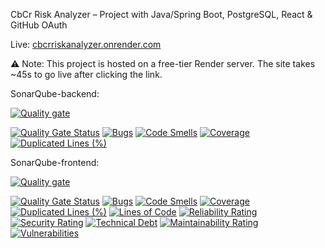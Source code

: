 CbCr Risk Analyzer – Project with Java/Spring Boot, PostgreSQL, React & GitHub OAuth

Live: [cbcrriskanalyzer.onrender.com](https://cbcrriskanalyzer.onrender.com)

⚠️ Note: This project is hosted on a free-tier Render server. The site takes ~45s to go live after clicking the link.

SonarQube-backend:

[![Quality gate](https://sonarcloud.io/api/project_badges/quality_gate?project=ropold_CbCRRiskAnalyzer-backend)](https://sonarcloud.io/summary/new_code?id=ropold_CbCRRiskAnalyzer-backend)

[![Quality Gate Status](https://sonarcloud.io/api/project_badges/measure?project=ropold_CbCRRiskAnalyzer-backend&metric=alert_status)](https://sonarcloud.io/summary/new_code?id=ropold_CbCRRiskAnalyzer-backend)
[![Bugs](https://sonarcloud.io/api/project_badges/measure?project=ropold_CbCRRiskAnalyzer-backend&metric=bugs)](https://sonarcloud.io/summary/new_code?id=ropold_CbCRRiskAnalyzer-backend)
[![Code Smells](https://sonarcloud.io/api/project_badges/measure?project=ropold_CbCRRiskAnalyzer-backend&metric=code_smells)](https://sonarcloud.io/summary/new_code?id=ropold_CbCRRiskAnalyzer-backend)
[![Coverage](https://sonarcloud.io/api/project_badges/measure?project=ropold_CbCRRiskAnalyzer-backend&metric=coverage)](https://sonarcloud.io/summary/new_code?id=ropold_CbCRRiskAnalyzer-backend)
[![Duplicated Lines (%)](https://sonarcloud.io/api/project_badges/measure?project=ropold_CbCRRiskAnalyzer-backend&metric=duplicated_lines_density)](https://sonarcloud.io/summary/new_code?id=ropold_CbCRRiskAnalyzer-backend)

SonarQube-frontend:

[![Quality gate](https://sonarcloud.io/api/project_badges/quality_gate?project=ropold_CbCRRiskAnalyzer-frontend)](https://sonarcloud.io/summary/new_code?id=ropold_CbCRRiskAnalyzer-frontend)

[![Quality Gate Status](https://sonarcloud.io/api/project_badges/measure?project=ropold_CbCRRiskAnalyzer-frontend&metric=alert_status)](https://sonarcloud.io/summary/new_code?id=ropold_CbCRRiskAnalyzer-frontend)
[![Bugs](https://sonarcloud.io/api/project_badges/measure?project=ropold_CbCRRiskAnalyzer-frontend&metric=bugs)](https://sonarcloud.io/summary/new_code?id=ropold_CbCRRiskAnalyzer-frontend)
[![Code Smells](https://sonarcloud.io/api/project_badges/measure?project=ropold_CbCRRiskAnalyzer-frontend&metric=code_smells)](https://sonarcloud.io/summary/new_code?id=ropold_CbCRRiskAnalyzer-frontend)
[![Coverage](https://sonarcloud.io/api/project_badges/measure?project=ropold_CbCRRiskAnalyzer-frontend&metric=coverage)](https://sonarcloud.io/summary/new_code?id=ropold_CbCRRiskAnalyzer-frontend)
[![Duplicated Lines (%)](https://sonarcloud.io/api/project_badges/measure?project=ropold_CbCRRiskAnalyzer-frontend&metric=duplicated_lines_density)](https://sonarcloud.io/summary/new_code?id=ropold_CbCRRiskAnalyzer-frontend)
[![Lines of Code](https://sonarcloud.io/api/project_badges/measure?project=ropold_CbCRRiskAnalyzer-frontend&metric=ncloc)](https://sonarcloud.io/summary/new_code?id=ropold_CbCRRiskAnalyzer-frontend)
[![Reliability Rating](https://sonarcloud.io/api/project_badges/measure?project=ropold_CbCRRiskAnalyzer-frontend&metric=reliability_rating)](https://sonarcloud.io/summary/new_code?id=ropold_CbCRRiskAnalyzer-frontend)
[![Security Rating](https://sonarcloud.io/api/project_badges/measure?project=ropold_CbCRRiskAnalyzer-frontend&metric=security_rating)](https://sonarcloud.io/summary/new_code?id=ropold_CbCRRiskAnalyzer-frontend)
[![Technical Debt](https://sonarcloud.io/api/project_badges/measure?project=ropold_CbCRRiskAnalyzer-frontend&metric=sqale_index)](https://sonarcloud.io/summary/new_code?id=ropold_CbCRRiskAnalyzer-frontend)
[![Maintainability Rating](https://sonarcloud.io/api/project_badges/measure?project=ropold_CbCRRiskAnalyzer-frontend&metric=sqale_rating)](https://sonarcloud.io/summary/new_code?id=ropold_CbCRRiskAnalyzer-frontend)
[![Vulnerabilities](https://sonarcloud.io/api/project_badges/measure?project=ropold_CbCRRiskAnalyzer-frontend&metric=vulnerabilities)](https://sonarcloud.io/summary/new_code?id=ropold_CbCRRiskAnalyzer-frontend)
